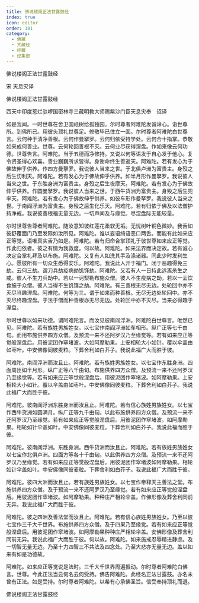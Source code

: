 ```yaml
---
title: 佛说楼阁正法甘露鼓经
index: true
icon: editor
order: 181
category:
  - 佛藏
  - 大藏经
  - 经藏
  - 经集部
---
```


  佛说楼阁正法甘露鼓经  

宋 天息灾译  

佛说楼阁正法甘露鼓经  

西天中印度惹烂驮啰国密林寺三藏明教大师赐紫沙门臣天息灾奉　诏译  

如是我闻。一时世尊在舍卫国祇树给孤独园。尔时尊者阿难陀发诚谛心。诣世尊所。到佛所已。用彼头顶礼世尊足。修敬毕已住立一面。尔时尊者阿难陀白世尊言。云何种于清净善根。云何作曼拏罗。云何归依受持学处。云何合十指掌。恭敬如来成何善业。世尊。云何轮回善根不灭。云何业尽获得涅盘。作如来像云何功德。世尊告言。阿难陀。当于五德而净修持。又说以何等语发于自心发于他心。复令贤圣得心欢喜。善业巍巍所求皆得。身谢命终生善逝天。阿难陀。若有发心为于佛故伸乎供养。作四方曼拏罗。我说彼人当来之世。于北俱卢洲为富贵主。身殁之后生忉利天。阿难陀。若有发心为于佛故伸乎供养。如半月形作曼拏罗。我说彼人当来之世。于东胜身洲为富贵主。身殁之后生夜摩天。阿难陀。若有发心为于佛故伸乎供养。作圆曼拏罗。我说彼人当来之世。于西牛货洲为富贵主。身殁之后生兜率天。阿难陀。若有发心为于佛故伸乎供养。如彼车形作曼拏罗。我说彼人当来之世。于南阎浮洲为富贵主。身殁之后生化乐天。阿难陀。若有归依于佛及以法僧护持净戒。我说彼善根福无量无边。一切声闻及与缘觉。尽涅盘际无能较量。  

尔时世尊告尊者阿难陀。随汝意知彼红莲花柔软无垢。无忧树叶铜色微妙。我舌如彼舒覆面门乃至发际如汝所见。阿难陀。谁以妄语绮语恶口两舌。而能有此如来应正等觉。语唯真实舌乃如是。阿难陀。若有归命合掌顶礼于彼世尊如来应正等觉。作此归依者。彼之有情为我救度。何以故。阿难陀。如来法界而决定故。若有诚心决定合掌礼拜及以布施。阿难陀。又复有人如洗其手及涤诸器。同此少时发利生心。愿彼所有一切众生悉得安乐。阿难陀。我说此人开于福门。闭于恶趣得免三劫。云何三劫。谓刀兵劫疫病劫饥馑劫。阿难陀。又若有人一日持此远离杀生之戒。彼人不生刀兵劫中。若以一诃梨勒布施众僧。彼人不生疫病之劫。若以一盂饮食施于众僧。彼人当得不生饥馑之劫。阿难陀。有三善根无尽无边。处轮回中亦不灭尽当趣涅盘。阿难陀。何等为三。谓于如来而种善根。无尽无边处轮回中。亦不灭尽终趣涅盘。于法于僧而种善根亦无尽无边。处轮回中亦不灭尽。当来必得趣于涅盘。  

尔时世尊以如来功德。谓阿难陀言。而汝见彼南阎浮洲。阿难陀白世尊言。唯然已见。阿难陀。若有族姓男族姓女。以七宝作南阎浮洲如车相形。纵广正等七千由旬。而用布施供养四方众僧。及预流一来不还阿罗汉乃至缘觉等。若有如来应正等觉般涅盘后。用彼泥团作窣堵波。大如阿摩勒果。上安相轮大小如针。覆以伞盖由如枣叶。中安佛像同彼麦粒。下葬舍利如白芥子。我说此福广大而胜于彼。  

阿难陀。南阎浮洲而汝且止。阿难陀。若有族姓男族姓女。以七宝作东胜身洲。四面周匝如半月形。纵广正等八千由旬。布施供养四方众僧。及预流一来不还阿罗汉乃至缘觉等。若有如来应正等觉般涅盘后。用彼泥团作窣堵波。如阿摩勒果。上安相轮大小如针。覆以伞盖由如枣叶。中安佛像同彼麦粒。下葬舍利如白芥子。我说此福广大而胜于彼。  

阿难陀。彼南阎浮洲东胜身洲而汝且止。阿难陀。若有信心族姓男族姓女。以七宝作西牛货洲如圆满月。纵广正等九千由旬。以此布施供养四方众僧。及预流一来不还阿罗汉乃至缘觉。若有如来应正等觉般涅盘后。用彼泥团作窣堵波。如阿摩勒果。相轮如针伞盖如叶。中安佛像同彼麦粒。下葬舍利如白芥子。我说此福而胜于彼。  

阿难陀。彼南阎浮洲。东胜身洲。西牛货洲而汝且止。阿难陀。若有族姓男族姓女以七宝作北俱卢洲。四面方等各十千由旬。以此供养四方众僧。及预流一来不还阿罗汉乃至缘觉。若有如来应正等觉般涅盘后。用彼泥团作窣堵波如阿摩勒果。相轮如针伞盖如叶。中安佛像同彼麦粒。下葬舍利如白芥子。我说此福广大而胜于彼。  

阿难陀。彼四大洲而汝且止。若有族姓男族姓女。以七宝作帝释天主善法之堂。布施供养四方众僧。及于预流一来不还阿罗汉乃至缘觉。若有如来应正等觉般涅盘后。用彼泥团作窣堵波。如阿摩勒果。种种庄严相轮伞盖。作佛形像及葬舍利同前无异。我说此福广大而胜于彼。  

阿难陀。彼之四洲及善法堂而汝且止。阿难陀。若有信心族姓男族姓女。乃至以彼七宝作三千大千世界。布施供养四方众僧。及于四果乃至缘觉。若有如来应正等觉般涅盘后。用彼泥团作窣堵波。如阿摩勒果种种庄严相轮伞盖。安佛形像及葬舍利同前无异。我说此福广大而胜于彼。何以故。阿难陀。如来施戒忍辱精进静虑。及一切智无量无边。乃至十力四智三不共法及四念处。乃至大悲亦无量无边。盖以如来有如是功德故。  

阿难陀。如来应正等觉说是法时。三千大千世界周遍振动。尔时尊者阿难陀白佛言。世尊。今此正法当云何名云何受持。佛告阿难陀。此经名正法甘露鼓。亦名未曾有正法。如是受持。尔时尊者阿难陀。以希有心承佛圣旨。信受奉持顶礼而退。  

佛说楼阁正法甘露鼓经  
